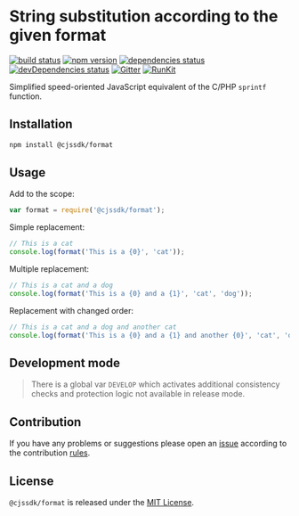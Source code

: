 String substitution according to the given format
=================================================

[![build status](https://img.shields.io/travis/cjssdk/format.svg?style=flat-square)](https://travis-ci.org/cjssdk/format)
[![npm version](https://img.shields.io/npm/v/@cjssdk/format.svg?style=flat-square)](https://www.npmjs.com/package/@cjssdk/format)
[![dependencies status](https://img.shields.io/david/cjssdk/format.svg?style=flat-square)](https://david-dm.org/cjssdk/format)
[![devDependencies status](https://img.shields.io/david/dev/cjssdk/format.svg?style=flat-square)](https://david-dm.org/cjssdk/format?type=dev)
[![Gitter](https://img.shields.io/badge/gitter-join%20chat-blue.svg?style=flat-square)](https://gitter.im/DarkPark/cjssdk)
[![RunKit](https://img.shields.io/badge/RunKit-try-yellow.svg?style=flat-square)](https://npm.runkit.com/@cjssdk/format)


Simplified speed-oriented JavaScript equivalent of the C/PHP `sprintf` function.


## Installation ##

```bash
npm install @cjssdk/format
```


## Usage ##

Add to the scope:

```js
var format = require('@cjssdk/format');
```

Simple replacement:

```js
// This is a cat
console.log(format('This is a {0}', 'cat'));
```

Multiple replacement:

```js
// This is a cat and a dog
console.log(format('This is a {0} and a {1}', 'cat', 'dog'));
```

Replacement with changed order:

```js
// This is a cat and a dog and another cat
console.log(format('This is a {0} and a {1} and another {0}', 'cat', 'dog'));
```


## Development mode ##

> There is a global var `DEVELOP` which activates additional consistency checks and protection logic not available in release mode.


## Contribution ##

If you have any problems or suggestions please open an [issue](https://github.com/cjssdk/format/issues)
according to the contribution [rules](.github/contributing.md).


## License ##

`@cjssdk/format` is released under the [MIT License](license.md).
